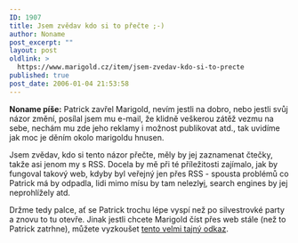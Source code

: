 ```yaml
---
ID: 1907
title: Jsem zvědav kdo si to přečte ;-)
author: Noname
post_excerpt: ""
layout: post
oldlink: >
  https://www.marigold.cz/item/jsem-zvedav-kdo-si-to-precte
published: true
post_date: 2006-01-04 21:53:58
---
```

<p><strong>Noname píše:</strong> Patrick zavřel Marigold, nevím jestli na dobro, nebo jestli svůj názor změní, posílal jsem mu e-mail, že klidně veškerou zátěž vezmu na sebe, nechám mu zde jeho reklamy i možnost publikovat atd., tak uvidíme jak moc je děním okolo marigoldu hnusen.</p>


<p>Jsem zvědav, kdo si tento názor přečte, měly by jej zaznamenat čtečky, takže asi jenom my s RSS. Docela by mě při té příležitosti zajímalo, jak by fungoval takový web, kdyby byl veřejný jen přes RSS - spousta problémů co Patrick má by odpadla, lidi mimo mísu by tam nelezl<del>y</del><ins>i</ins>, search engines by jej neprohlížely atd.</p>

<p>Držme tedy palce, ať se Patrick trochu lépe vyspí než po silvestrovké party a znovu to tu otevře. Jinak jestli chcete Marigold číst přes web stále (než to Patrick zatrhne), můžete vyzkoušet <a href="http://www.marigold.cz/index.php">tento velmi tajný odkaz</a>.</p>
